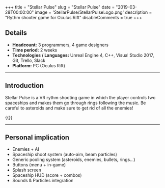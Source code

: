 +++
title = "Stellar Pulse"
slug = "Stellar Pulse"
date = "2019-03-28T00:00:00"
image = 'StellarPulse/StellarPulseLogo.png'
description = "Rythm shooter game for Oculus Rift"
disableComments = true
+++

## Details
- **Headcount:** 3 programmers, 4 game designers
- **Time period:** 2 weeks
- **Technologies / Languages:** Unreal Engine 4, C++, Visual Studio 2017, Git, Trello, Slack
- **Platform:** PC (Oculus Rift)

---

## Introduction

Stellar Pulse is a VR rythm shooting game in which the player controls two spaceships and makes them go through rings following the music.
Be careful to asteroids and make sure to get rid of all the enemies!

{{<youtube id="Kn0CMk3IwdQ">}}

---

## Personal implication

- Enemies + AI
- Spaceship shoot system (auto-aim, beam particles)
- Generic pooling system (asteroids, enemies, bullets, rings...)
- Buttons (menu + in-game)
- Splash screen
- Spaceship HUD (score + combos)
- Sounds & Particles integration